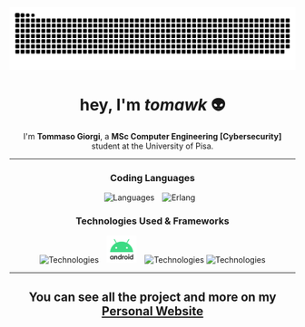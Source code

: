 <div align="center">
  <a href="https://tomawk.github.io">
  <img  src="./images/snake.svg"
       alt="snake" /></a>
</div>

<div align="center">
  
# **hey, I'm *tomawk* 👽**

</div>

<div align="center">

I'm **Tommaso Giorgi**, a **MSc  Computer Engineering [Cybersecurity]** student at the University of Pisa.

</div>
<hr>

<div align="center">

### Coding Languages

![Languages](https://skillicons.dev/icons?i=java,python,c,cpp,html,css,javascript,php&theme=light)
<span style="margin: 0px 10px"><img height="48" src="https://user-images.githubusercontent.com/25181517/192158301-566962f5-62fd-461b-a4f0-ce1f1030bd98.png" alt="Erlang" title="Erlang"/></span>


### Technologies Used & Frameworks

![Technologies](https://skillicons.dev/icons?i=linux,git,github,latex&theme=light)
<span style="margin: 0px 10px"><img height="48" src="./images/android_icon.jpg" alt="Android" title="Android"/></span>
![Technologies](https://skillicons.dev/icons?i=matlab,mysql,mongodb&theme=light)
![Technologies](https://skillicons.dev/icons?i=idea,maven&theme=light)

<hr> 

<h2 align="center">

You can see all the project and more on my [Personal Website](https://tomawk.github.io)

</h2>



